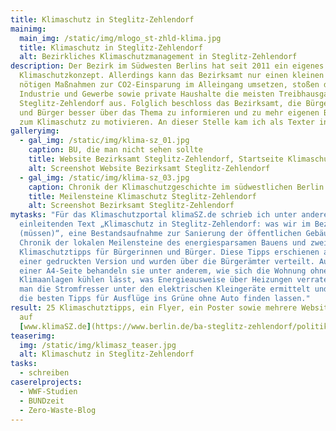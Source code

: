 ```yaml
---
title: Klimaschutz in Steglitz-Zehlendorf
mainimg:
  main_img: /static/img/mlogo_st-zhld-klima.jpg
  title: Klimaschutz in Steglitz-Zehlendorf
  alt: Bezirkliches Klimaschutzmanagement in Steglitz-Zehlendorf
description: Der Bezirk im Südwesten Berlins hat seit 2011 ein eigenes
  Klimaschutzkonzept. Allerdings kann das Bezirksamt nur einen kleinen Teil der
  nötigen Maßnahmen zur CO2-Einsparung im Alleingang umsetzen, stoßen doch
  Industrie und Gewerbe sowie private Haushalte die meisten Treibhausgase in
  Steglitz-Zehlendorf aus. Folglich beschloss das Bezirksamt, die Bürgerinnen
  und Bürger besser über das Thema zu informieren und zu mehr eigenen Beiträgen
  zum Klimaschutz zu motivieren. An dieser Stelle kam ich als Texter ins Spiel.
galleryimg:
  - gal_img: /static/img/klima-sz_01.jpg
    caption: BU, die man nicht sehen sollte
    title: Website Bezirksamt Steglitz-Zehlendorf, Startseite Klimaschutz
    alt: Screenshot Website Bezirksamt Steglitz-Zehlendorf
  - gal_img: /static/img/klima-sz_03.jpg
    caption: Chronik der Klimaschutzgeschichte im südwestlichen Berlin
    title: Meilensteine Klimaschutz Steglitz-Zehlendorf
    alt: Screenshot Bezirksamt Steglitz-Zehlendorf
mytasks: "Für das Klimaschutzportal klimaSZ.de schrieb ich unter anderem den
  einleitenden Text „Klimaschutz in Steglitz-Zehlendorf: was wir im Bezirk tun
  (müssen)“, eine Bestandsaufnahme zur Sanierung der öffentlichen Gebäude, eine
  Chronik der lokalen Meilensteine des energiesparsamen Bauens und zwei Dutzend
  Klimaschutztipps für Bürgerinnen und Bürger. Diese Tipps erschienen auch in
  einer gedruckten Version und wurden über die Bürgerämter verteilt. Auf jeweils
  einer A4-Seite behandeln sie unter anderem, wie sich die Wohnung ohne
  Klimaanlagen kühlen lässt, was Energieausweise über Heizungen verraten, wie
  man die Stromfresser unter den elektrischen Kleingeräte ermittelt und wo sich
  die besten Tipps für Ausflüge ins Grüne ohne Auto finden lassen."
result: 25 Klimaschutztipps, ein Flyer, ein Poster sowie mehrere Websitetexte
  auf
  [www.klimaSZ.de](https://www.berlin.de/ba-steglitz-zehlendorf/politik-und-verwaltung/aemter/umwelt-und-naturschutzamt/zukunft/artikel.37305.php)
teaserimg:
  img: /static/img/klimasz_teaser.jpg
  alt: Klimaschutz in Steglitz-Zehlendorf
tasks:
  - schreiben
caserelprojects:
  - WWF-Studien
  - BUNDzeit
  - Zero-Waste-Blog
---
```

